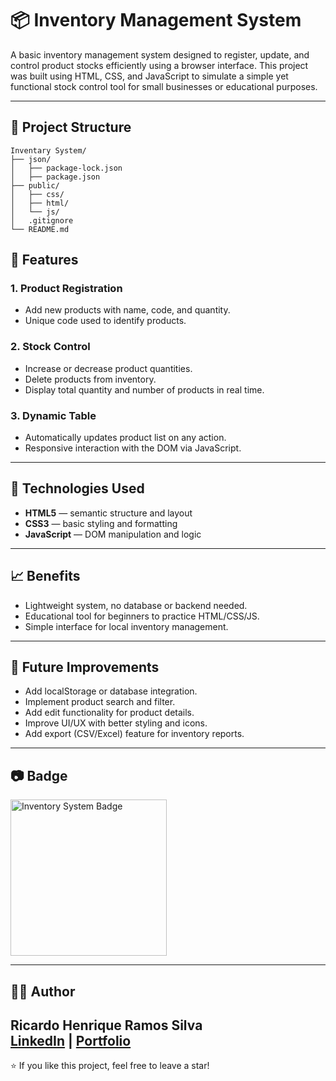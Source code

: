 # 📦 Inventory Management System

A basic inventory management system designed to register, update, and control product stocks efficiently using a browser interface. This project was built using HTML, CSS, and JavaScript to simulate a simple yet functional stock control tool for small businesses or educational purposes.

---

## 📌 Project Structure

```plaintext
Inventary System/
├── json/
│   ├── package-lock.json
│   ├── package.json
├── public/
│   ├── css/
│   ├── html/
│   └── js/
│   .gitignore
└── README.md
```



## 🚀 Features

### 1. **Product Registration**
- Add new products with name, code, and quantity.
- Unique code used to identify products.

### 2. **Stock Control**
- Increase or decrease product quantities.
- Delete products from inventory.
- Display total quantity and number of products in real time.

### 3. **Dynamic Table**
- Automatically updates product list on any action.
- Responsive interaction with the DOM via JavaScript.

---

## 🧠 Technologies Used

- **HTML5** — semantic structure and layout  
- **CSS3** — basic styling and formatting  
- **JavaScript** — DOM manipulation and logic  

---

## 📈 Benefits

- Lightweight system, no database or backend needed.  
- Educational tool for beginners to practice HTML/CSS/JS.  
- Simple interface for local inventory management.

---

## 🧰 Future Improvements

- Add localStorage or database integration.  
- Implement product search and filter.  
- Add edit functionality for product details.  
- Improve UI/UX with better styling and icons.  
- Add export (CSV/Excel) feature for inventory reports.

---

## 📷 Badge

<img src="https://raw.githubusercontent.com/ricardohenrique1609/sistema-gerenciamento-estoque/main/image/badge_inventary.png" alt="Inventory System Badge" width="250"/>

---

## 👨‍💻 Author

**Ricardo Henrique Ramos Silva**  
[LinkedIn](https://linkedin.com/in/ricardo-henrique-28939b275) | [Portfolio](https://curriculoricardo.netlify.app/) 
---

⭐️ If you like this project, feel free to leave a star!
